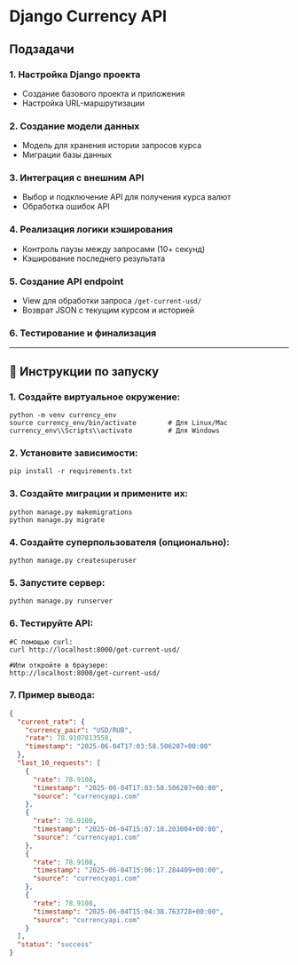 # Django Currency API

## Подзадачи

### 1. Настройка Django проекта
- Создание базового проекта и приложения  
- Настройка URL-маршрутизации

### 2. Создание модели данных
- Модель для хранения истории запросов курса  
- Миграции базы данных

### 3. Интеграция с внешним API
- Выбор и подключение API для получения курса валют  
- Обработка ошибок API

### 4. Реализация логики кэширования
- Контроль паузы между запросами (10+ секунд)  
- Кэширование последнего результата

### 5. Создание API endpoint
- View для обработки запроса `/get-current-usd/`  
- Возврат JSON с текущим курсом и историей

### 6. Тестирование и финализация

---

## 🚀 Инструкции по запуску

### 1. Создайте виртуальное окружение:

    python -m venv currency_env  
    source currency_env/bin/activate        # Для Linux/Mac  
    currency_env\\Scripts\\activate         # Для Windows

### 2. Установите зависимости:

    pip install -r requirements.txt

### 3. Создайте миграции и примените их:

    python manage.py makemigrations  
    python manage.py migrate

### 4. Создайте суперпользователя (опционально):

    python manage.py createsuperuser

### 5. Запустите сервер:

    python manage.py runserver

### 6. Тестируйте API:

    #С помощью curl:  
    curl http://localhost:8000/get-current-usd/

    #Или откройте в браузере:  
    http://localhost:8000/get-current-usd/

### 7. Пример вывода:
```json
{
  "current_rate": {
    "currency_pair": "USD/RUB",
    "rate": 78.9107813558,
    "timestamp": "2025-06-04T17:03:58.506207+00:00"
  },
  "last_10_requests": [
    {
      "rate": 78.9108,
      "timestamp": "2025-06-04T17:03:58.506207+00:00",
      "source": "currencyapi.com"
    },
    {
      "rate": 78.9108,
      "timestamp": "2025-06-04T15:07:18.203004+00:00",
      "source": "currencyapi.com"
    },
    {
      "rate": 78.9108,
      "timestamp": "2025-06-04T15:06:17.284409+00:00",
      "source": "currencyapi.com"
    },
    {
      "rate": 78.9108,
      "timestamp": "2025-06-04T15:04:38.763728+00:00",
      "source": "currencyapi.com"
    }
  ],
  "status": "success"
}
